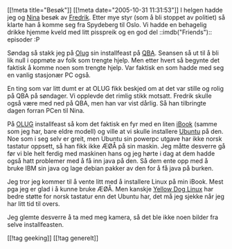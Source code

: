 [[!meta  title="Besøk"]]
[[!meta  date="2005-10-31 11:31:53"]]
I helgen hadde jeg og <a href="http://nenia.slaskdot.org">Nina</a> besøk av <a href="http://blog.der.se">Fredrik</a>. Etter mye styr (som å bli stoppet av politiet) så klarte han å komme seg fra Spydeberg til Oslo. Vi hadde en behagelig drikke hjemme kveld med litt pisspreik og en god del ::imdb("Friends"):: episoder :P

Søndag så stakk jeg på <a href="http://www.olug.no">Olug</a> sin installfeast på <a href="http://www.qba.no">QBA</a>. Seansen så ut til å bli lik null i oppmøte av folk som trengte hjelp. Men etter hvert så begynte det faktisk å komme noen som trengte hjelp. Var faktisk en som hadde med seg en vanlig stasjonær PC også.

En ting som var litt dumt er at OLUG fikk beskjed om at det var stille og rolig på QBA på søndager. Vi opplevde det rimlig stikk motsatt. Fredrik skulle også være med ned på QBA, men han var vist dårlig. Så han tilbringte dagen forran PCen til Nina.

På <a href="http://www.olug.no">OLUG</a> installfeast så kom det faktisk en fyr med en liten <a href="http://www.apple.no/ibook">iBook</a> (samme som jeg har, bare eldre modell) og ville at vi skulle installere <a href="http://www.ubuntulinux.org">Ubuntu</a> på den. Noe som i seg selv er greit, men Ubuntu sin powerpc utgave har ikke norsk tastatur oppsett, så han fikk ikke ÆØÅ på sin maskin. Jeg måtte desverre gå før vi ble helt ferdig med maskinen hans og jeg hørte i dag at dem hadde også hatt problemer med å få inn java på den. Så dem ente opp med å bruke IBM sin java og lage debian pakker av den for å få java på burken.

Jeg tror jeg kommer til å vente litt med å installere Linux på min iBook. Mest pga jeg er glad i å kunne bruke ÆØÅ. Men kanskje <a href="http://www.yellowdoglinux.com/">Yellow Dog Linux</a> har bedre støtte for norsk tastatur enn det Ubuntu har, det må jeg sjekke når jeg har litt tid til overs.

Jeg glemte desverre å ta med meg kamera, så det ble ikke noen bilder fra selve installfeasten.

[[!tag  geeking]]
[[!tag  generelt]]